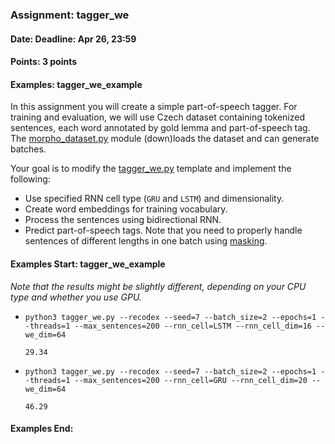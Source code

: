 ### Assignment: tagger_we
#### Date: Deadline: Apr 26, 23:59
#### Points: 3 points
#### Examples: tagger_we_example

In this assignment you will create a simple part-of-speech tagger. For training
and evaluation, we will use Czech dataset containing tokenized sentences, each
word annotated by gold lemma and part-of-speech tag. The
[morpho_dataset.py](https://github.com/ufal/npfl114/tree/past-1920/labs/07/morpho_dataset.py)
module (down)loads the dataset and can generate batches.

Your goal is to modify the
[tagger_we.py](https://github.com/ufal/npfl114/tree/past-1920/labs/07/tagger_we.py)
template and implement the following:
- Use specified RNN cell type (`GRU` and `LSTM`) and dimensionality.
- Create word embeddings for training vocabulary.
- Process the sentences using bidirectional RNN.
- Predict part-of-speech tags.
Note that you need to properly handle sentences of different lengths in one
batch using [masking](https://www.tensorflow.org/guide/keras/masking_and_padding).

#### Examples Start: tagger_we_example
_Note that the results might be slightly different, depending on your CPU type and whether you use GPU._

- `python3 tagger_we.py --recodex --seed=7 --batch_size=2 --epochs=1 --threads=1 --max_sentences=200 --rnn_cell=LSTM --rnn_cell_dim=16 --we_dim=64`
  ```
  29.34
  ```
- `python3 tagger_we.py --recodex --seed=7 --batch_size=2 --epochs=1 --threads=1 --max_sentences=200 --rnn_cell=GRU --rnn_cell_dim=20 --we_dim=64`
  ```
  46.29
  ```
#### Examples End:
